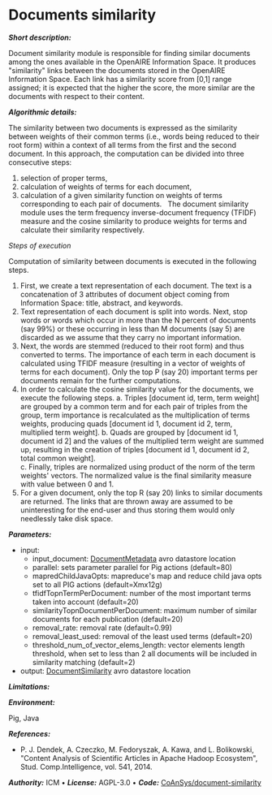 # Documents similarity

***Short description:***

Document similarity module is responsible for finding similar documents among the ones available in the OpenAIRE Information Space. It produces "similarity" links between the documents stored in the OpenAIRE Information Space. Each link has a similarity score from [0,1] range assigned; it is expected that the higher the score, the more similar are the documents with respect to their content.

***Algorithmic details:***

The similarity between two documents is expressed as the similarity between weights of their common terms (i.e., words being reduced to their root form) within a context of all terms from the first and the second document. In this approach, the computation can be divided into three consecutive steps:

1. selection of proper terms,
2. calculation of weights of terms for each document,
3. calculation of a given similarity function on weights of terms corresponding to each pair of documents.
  
The document similarity module uses the term frequency inverse-document frequency (TFIDF) measure and the cosine similarity to produce weights for terms and calculate their similarity respectively.

*Steps of execution*

Computation of similarity between documents is executed in the following steps.

1. First, we create a text representation of each document. The text is a concatenation of 3 attributes of document object coming from Information Space: title, abstract, and keywords.
2. Text representation of each document is split into words. Next, stop words or words which occur in more than the N percent of documents (say 99%) or these occurring in less than M documents (say 5) are discarded as we assume that they carry no important information. 	
3. Next, the words are stemmed (reduced to their root form) and thus converted to terms. The importance of each term in each document is calculated using TFIDF measure (resulting in a vector of weights of terms for each document). Only the top P (say 20) important terms per documents remain for the further computations.	
4. In order to calculate the cosine similarity value for the documents, we execute the following steps.	
    a. Triples [document id, term, term weight] are grouped by a common term and for each pair of triples from the group, term importance is recalculated as the multiplication of terms weights, producing quads [document id 1, document id 2, term, multiplied term weight].	
    b. Quads are grouped by [document id 1, document id 2] and the values of the multiplied term weight are summed up, resulting in the creation of triples [document id 1, document id 2, total common weight]. 	
    c. Finally, triples are normalized using product of the norm of the term weights' vectors. The normalized value is the final similarity measure with value between 0 and 1.
5. For a given document, only the top R (say 20) links to similar documents are returned. The links that are thrown away are assumed to be uninteresting for the end-user and thus storing them would only needlessly take disk space.

***Parameters:***
* input: 
    * input_document: [DocumentMetadata](https://github.com/openaire/iis/blob/master/iis-schemas/src/main/avro/eu/dnetlib/iis/documentssimilarity/DocumentMetadata.avdl) avro datastore location
    * parallel: sets parameter parallel for Pig actions (default=80)
    * mapredChildJavaOpts: mapreduce's map and reduce child java opts set to all PIG actions (default=Xmx12g)
    * tfidfTopnTermPerDocument: number of the most important terms taken into account (default=20)
    * similarityTopnDocumentPerDocument: maximum number of similar documents for each publication (default=20)
    * removal_rate: removal rate (default=0.99)
    * removal_least_used: removal of the least used terms (default=20)
    * threshold_num_of_vector_elems_length: vector elements length threshold, when set to less than 2 all documents will be included in similarity matching (default=2)
* output: [DocumentSimilarity](https://github.com/openaire/iis/blob/master/iis-schemas/src/main/avro/eu/dnetlib/iis/documentssimilarity/DocumentSimilarity.avdl) avro datastore location

***Limitations:***

***Environment:*** 

Pig, Java

***References:***

* P. J. Dendek, A. Czeczko, M. Fedoryszak, A. Kawa, and L. Bolikowski, "Content Analysis of Scientific Articles in Apache Hadoop Ecosystem", Stud. Comp.Intelligence, vol. 541, 2014.

***Authority:*** ICM &bull; ***License:*** AGPL-3.0 &bull; ***Code:*** [CoAnSys/document-similarity](https://github.com/CeON/CoAnSys/tree/master/document-similarity)
